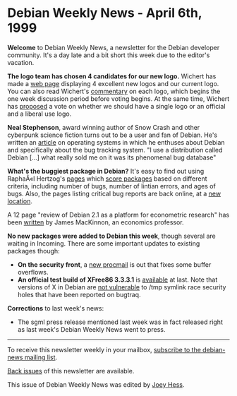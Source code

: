 
Debian Weekly News - April 6th, 1999
====================================



**Welcome** to Debian Weekly News, a newsletter for the Debian
developer community. It's a day late and a bit short this week due
to the editor's vacation.





**The logo team has chosen 4 candidates for our new logo.**
Wichert has made a [web
page](https://www.debian.org/~wakkerma/logos/) displaying 4 excellent new logos and our current logo.
You can also read Wichert's [commentary](https://www.debian.org/News/weekly/1999/14/mail#mail1) on each logo,
which begins the one week discussion period before voting begins.
At the same time, Wichert has [proposed](https://www.debian.org/News/weekly/1999/14/mail#mail2) a vote on
whether we should have a single logo or an official and a
liberal use logo.




**Neal Stephenson**, award winning author of Snow Crash and other cyberpunk
science fiction turns out to be a user and fan of Debian. He's written an
[article](http://www.cryptonomicon.com/beginning.html) on
operating systems in which he enthuses about Debian and specifically about
the bug tracking system. "I use a distribution called Debian [...] what
really sold me on it was its phenomenal bug database"




**What's the buggiest package in Debian?** It's easy to find out using RaphaÃ«l
Hertzog's [pages](http://master.debian.org/~hertzog/qa/) which
[score packages](https://lists.debian.org/debian-qa-9903/msg00106.html) based on different criteria, including number of bugs, number
of lintian errors, and ages of bugs.
Also, the pages listing critical bug reports are back online, at a
[new
location](https://lists.debian.org/debian-devel-9904/msg00105.html).




A 12 page "review of Debian 2.1 as a platform for econometric
research" has been
[written](https://lists.debian.org/debian-devel-9903/msg02726.html) by James MacKinnon, an economics professor.




**No new packages were added to Debian this week**, though several are
waiting in Incoming. There are some important updates to existing packages
though:



* **On the security front**, a [new procmail](https://www.debian.org/News/weekly/1999/14/mail#mail3) is
out that fixes some buffer overflows.
* **An official test build of XFree86 3.3.3.1** is
[available](https://lists.debian.org/debian-devel-9904/msg00182.html) at last. Note that versions of X in Debian are
[not vulnerable](https://www.debian.org/News/weekly/1999/14/mail#mail4) to /tmp symlink race security holes that
have been reported on bugtraq.



**Corrections** to last week's news:



* The sgml press release mentioned last week was in fact released right as
last week's Debian Weekly News went to press.




---



 To receive this newsletter weekly in your mailbox, [subscribe to the debian-news mailing list](https://lists.debian.org/debian-news/).



[Back issues](https://www.debian.org/News/weekly/) of this newsletter are available.



This issue of Debian Weekly News was edited by [Joey Hess](mailto:dwn@debian.org).




